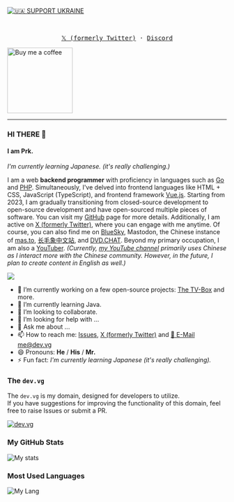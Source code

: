 [![🇺🇦 SUPPORT UKRAINE](https://img.shields.io/badge/%F0%9F%92%97Support-%F0%9F%87%BA%F0%9F%87%A6Ukraine-blue)](https://war.ukraine.ua/support-ukraine/)

<br />

<p align="center">
  <samp>
    <a href="https://x.com/imPrk_">𝕏 (formerly Twitter)</a>
    ·
    <a href="https://discord.gg/VRHRRyXTbS">Discord</a>
  </samp>
</p>

<a href="https://www.buymeacoffee.com/iprk">
  <img alt="Buy me a coffee" src="https://cdn.jsdelivr.net/gh/imPrk0/imPrk0@main/buy-me-a-coffee/bmc-button.png" width="150" />
</a>

---

### HI THERE 👋

#### I am Prk.

_I'm currently learning Japanese. (it's really challenging.)_

I am a web **backend programmer** with proficiency in languages such as [Go](https://go.dev/) and [PHP](https://php.net/). Simultaneously, I've delved into frontend languages like HTML + CSS, JavaScript (TypeScript), and frontend framework [Vue.js](https://vuejs.org/).
Starting from 2023, I am gradually transitioning from closed-source development to open-source development and have open-sourced multiple pieces of software. You can visit my [GitHub](https://github.com/imPrk0) page for more details. Additionally, I am active on [X (formerly Twitter)](https://x.com/imPrk_), where you can engage with me anytime. Of course, you can also find me on [BlueSky](https://bsky.app/profile/prk0.bsky.social), Mastodon, the Chinese instance of [mas.to](https://mas.to/@prk), [长毛象中文站](https://m.cmx.im/@prk), and [DVD.CHAT](https://dvd.chat/@prk). Beyond my primary occupation, I am also a [YouTuber](https://www.youtube.com/@imPrk_). _(Currently, [my YouTube channel](https://www.youtube.com/@imPrk_) primarily uses Chinese as I interact more with the Chinese community. However, in the future, I plan to create content in English as well.)_

<img src="https://skillicons.dev/icons?i=golang,php,vuejs,react,javascript,typescript,nodejs,python&theme=dark" />

- 🔭 I’m currently working on a few open-source projects: [The TV-Box](https://github.com/imPrk0/tv-box) and more.
- 🌱 I’m currently learning Java.
- 👯 I’m looking to collaborate.
- 🤔 I’m looking for help with ...
- 💬 Ask me about ...
- 📫 How to reach me: [Issues](https://github.com/imPrk0/imPrk0/issues), [X (formerly Twitter)](https://x.com/imPrk_) and [📮 E-Mail me@dev.vg](mailto:me@dev.vg)
- 😄 Pronouns: **He** / **His** / **Mr.**
- ⚡ Fun fact: _I'm currently learning Japanese (it's really challenging)._

### The `dev.vg`

The `dev.vg` is my domain, designed for developers to utilize.  
If you have suggestions for improving the functionality of this domain, feel free to raise Issues or submit a PR.

[![dev.vg](https://github-readme-stats.vercel.app/api/pin/?username=imPrk0&repo=dev.vg&theme=tokyonight)](https://github.com/imPrk0/dev.vg)

### My GitHub Stats

![My stats](https://github-readme-stats.vercel.app/api?username=imPrk0&show_icons=true&theme=tokyonight)

### Most Used Languages

![My Lang](https://github-readme-stats.vercel.app/api/top-langs/?username=imPrk0&theme=tokyonight)
